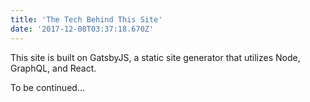 ```yaml
---
title: 'The Tech Behind This Site'
date: '2017-12-08T03:37:18.670Z'
---
```


This site is built on GatsbyJS, a static site generator that utilizes Node,
GraphQL, and React.

To be continued...

